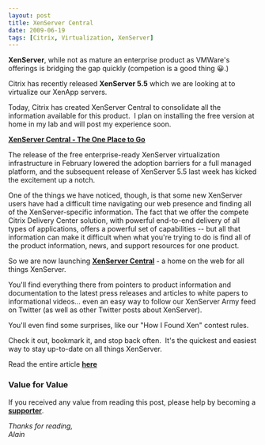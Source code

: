 ```yaml
---
layout: post
title: XenServer Central 
date: 2009-06-19
tags: [Citrix, Virtualization, XenServer]
---
```


**XenServer**, while not as mature an enterprise product as VMWare's offerings is bridging the gap quickly (competion is a good thing 😀.)  

Citrix has recently released **XenServer 5.5** which we are looking at to virtualize our XenApp servers.

Today, Citrix has created XenServer Central to consolidate all the information available for this product.  I plan on installing the free version at home in my lab and will post my experience soon.

[**XenServer Central - The One Place to Go**](http://web.archive.org/web/20091001060724/http://community.citrix.com/display/ocb/2009/06/19/XenServer+Central+-+The+One+Place+to+Go)

The release of the free enterprise-ready XenServer virtualization infrastructure in February lowered the adoption barriers for a full managed platform, and the subsequent release of XenServer 5.5 last week has kicked the excitement up a notch.

One of the things we have noticed, though, is that some new XenServer users have had a difficult time navigating our web presence and finding all of the XenServer-specific information. The fact that we offer the compete Citrix Delivery Center solution, with powerful end-to-end delivery of all types of applications, offers a powerful set of capabilities -- but all that information can make it difficult when what you're trying to do is find all of the product information, news, and support resources for one product.

So we are now launching [**XenServer Central**](http://web.archive.org/web/20090623214624/http://community.citrix.com/citrixready/xenserver) - a home on the web for all things XenServer.

You'll find everything there from pointers to product information and documentation to the latest press releases and articles to white papers to informational videos... even an easy way to follow our XenServer Army feed on Twitter (as well as other Twitter posts about XenServer).

You'll even find some surprises, like our "How I Found Xen" contest rules.

Check it out, bookmark it, and stop back often.  It's the quickest and easiest way to stay up-to-date on all things XenServer.

Read the entire article [**here**](http://web.archive.org/web/20091001060724/http://community.citrix.com/display/ocb/2009/06/19/XenServer+Central+-+The+One+Place+to+Go)

### Value for Value
If you received any value from reading this post, please help by becoming a [**supporter**](https://www.paypal.com/donate?hosted_button_id=73HNLGA2SGLLU).

*Thanks for reading,*  
*Alain*